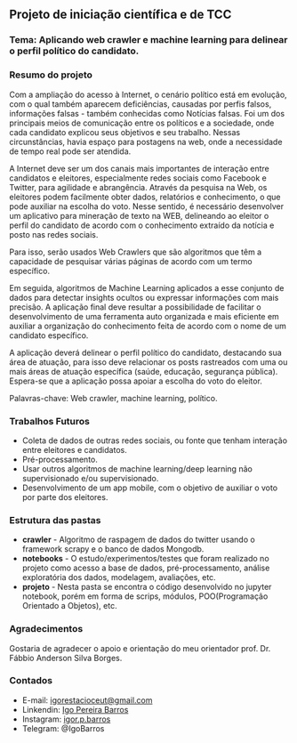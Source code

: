 ## Projeto de iniciação científica e de TCC

### Tema: Aplicando web crawler e machine learning para delinear o perfil político do candidato.

### Resumo do projeto
Com a ampliação do acesso à Internet, o cenário político está em evolução, com o qual também aparecem deficiências, causadas por perfis falsos, informações falsas - também conhecidas como Notícias falsas. Foi um dos principais meios de comunicação entre os políticos e a sociedade, onde cada candidato explicou seus objetivos e seu trabalho. Nessas circunstâncias, havia espaço para postagens na web, onde a necessidade de tempo real pode ser atendida.

A Internet deve ser um dos canais mais importantes de interação entre candidatos e eleitores, especialmente redes sociais como Facebook e Twitter, para agilidade e abrangência. Através da pesquisa na Web, os eleitores podem facilmente obter dados, relatórios e conhecimento, o que pode auxiliar na escolha do voto. Nesse sentido, é necessário desenvolver um aplicativo para mineração de texto na WEB, delineando ao eleitor o perfil do candidato de acordo com o conhecimento extraído da notícia e posto nas redes sociais.

Para isso, serão usados Web Crawlers que são algoritmos que têm a capacidade de pesquisar várias páginas de acordo com um termo específico.

Em seguida, algoritmos de Machine Learning aplicados a esse conjunto de dados para detectar insights ocultos ou expressar informações com mais precisão. A aplicação final deve resultar a possibilidade de facilitar o desenvolvimento de uma ferramenta auto organizada e mais eficiente em auxiliar a organização do conhecimento feita de acordo com o nome de um candidato específico.

A aplicação deverá delinear o perfil político do candidato, destacando sua área de atuação, para isso deve relacionar os posts rastreados com uma ou mais áreas de atuação específica (saúde, educação, segurança pública). Espera-se que a aplicação possa apoiar a escolha do voto do eleitor.

Palavras-chave: Web crawler, machine learning, político.

### Trabalhos Futuros
* Coleta de dados de outras redes sociais, ou fonte que tenham interação entre eleitores e candidatos.
* Pré-processamento.
* Usar outros algoritmos de machine learning/deep learning não supervisionado e/ou supervisionado.
* Desenvolvimento de um app mobile, com o objetivo de auxiliar o voto por parte dos eleitores.

### Estrutura das pastas
* **crawler** - Algoritmo de raspagem de dados do twitter usando o framework scrapy e o banco de dados Mongodb.
* **notebooks** - O estudo/experimentos/testes que foram realizado no projeto como acesso a base de dados, pré-processamento, análise exploratória dos dados, modelagem, avaliações, etc.
* **projeto** - Nesta pasta se encontra o código desenvolvido no jupyter notebook, porém em forma de scrips, módulos, POO(Programação Orientado a Objetos), etc.

### Agradecimentos
Gostaria de agradecer o apoio e orientação do meu orientador prof. Dr. Fábbio Anderson Silva Borges.

### Contados
* E-mail: igorestacioceut@gmail.com
* Linkendin: [Igo Pereira Barros](https://www.linkedin.com/in/igo-pereira-barros-developer/)
* Instagram: [igor.p.barros](https://www.instagram.com/igor.p.barros/)
* Telegram: @IgoBarros
